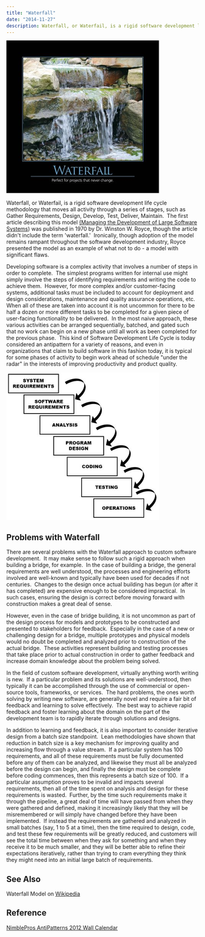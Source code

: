 ```yaml
---
title: "Waterfall"
date: "2014-11-27"
description: Waterfall, or Waterfail, is a rigid software development life cycle methodology that moves all activity through a series of stages, such as Gather Requirements, Design, Develop, Test, Deliver, Maintain.
---
```


![Waterfall](images/waterfall-400x400.jpg)

Waterfall, or Waterfail, is a rigid software development life cycle methodology that moves all activity through a series of stages, such as Gather Requirements, Design, Develop, Test, Deliver, Maintain.  The first article describing this model [(Managing the Development of Large Software Systems](http://www.cs.umd.edu/class/spring2003/cmsc838p/Process/waterfall.pdf)) was published in 1970 by Dr. Winston W. Royce, though the article didn't include the term 'waterfall.'  Ironically, though adoption of the model remains rampant throughout the software development industry, Royce presented the model as an example of what not to do - a model with significant flaws.

Developing software is a complex activity that involves a number of steps in order to complete.  The simplest programs written for internal use might simply involve the steps of identifying requirements and writing the code to achieve them.  However, for more complex and/or customer-facing systems, additional tasks must be included to account for deployment and design considerations, maintenance and quality assurance operations, etc.  When all of these are taken into account it is not uncommon for there to be half a dozen or more different tasks to be completed for a given piece of user-facing functionality to be delivered.  In the most naive approach, these various activities can be arranged sequentially, batched, and gated such that no work can begin on a new phase until all work as been completed for the previous phase.  This kind of Software Development Life Cycle is today considered an antipattern for a variety of reasons, and even in organizations that claim to build software in this fashion today, it is typical for some phases of activity to begin work ahead of schedule "under the radar" in the interests of improving productivity and product quality.

![waterfall_figure](images/waterfall-figure.jpg)

## Problems with Waterfall

There are several problems with the Waterfall approach to custom software development.  It may make sense to follow such a rigid approach when building a bridge, for example.  In the case of building a bridge, the general requirements are well understood, the processes and engineering efforts involved are well-known and typically have been used for decades if not centuries.  Changes to the design once actual building has begun (or after it has completed) are expensive enough to be considered impractical.  In such cases, ensuring the design is correct before moving forward with construction makes a great deal of sense.

However, even in the case of bridge building, it is not uncommon as part of the design process for models and prototypes to be constructed and presented to stakeholders for feedback.  Especially in the case of a new or challenging design for a bridge, multiple prototypes and physical models would no doubt be completed and analyzed prior to construction of the actual bridge.  These activities represent building and testing processes that take place prior to actual construction in order to gather feedback and increase domain knowledge about the problem being solved.

In the field of custom software development, virtually anything worth writing is new.  If a particular problem and its solutions are well-understood, then typically it can be accomplished through the use of commercial or open-source tools, frameworks, or services.  The hard problems, the ones worth solving by writing new software, are generally novel and require a fair bit of feedback and learning to solve effectively.  The best way to achieve rapid feedback and foster learning about the domain on the part of the development team is to rapidly iterate through solutions and designs.

In addition to learning and feedback, it is also important to consider iterative design from a batch size standpoint.  Lean methodologies have shown that reduction in batch size is a key mechanism for improving quality and increasing flow through a value stream.  If a particular system has 100 requirements, and all of these requirements must be fully documented before any of them can be analyzed, and likewise they must all be analyzed before the design can begin, and finally the design must be complete before coding commences, then this represents a batch size of 100.  If a particular assumption proves to be invalid and impacts several requirements, then all of the time spent on analysis and design for these requirements is wasted.  Further, by the time such requirements make it through the pipeline, a great deal of time will have passed from when they were gathered and defined, making it increasingly likely that they will be misremembered or will simply have changed before they have been implemented.  If instead the requirements are gathered and analyzed in small batches (say, 1 to 5 at a time), then the time required to design, code, and test these few requirements will be greatly reduced, and customers will see the total time between when they ask for something and when they receive it to be much smaller, and they will be better able to refine their expectations iteratively, rather than trying to cram everything they think they might need into an initial large batch of requirements.

## See Also

Waterfall Model on [Wikipedia](http://en.wikipedia.org/wiki/Waterfall_model)

## Reference

[NimblePros AntiPatterns 2012 Wall Calendar](http://nimblepros.com/products/software-craftsmanship-2012-calendar.aspx)
